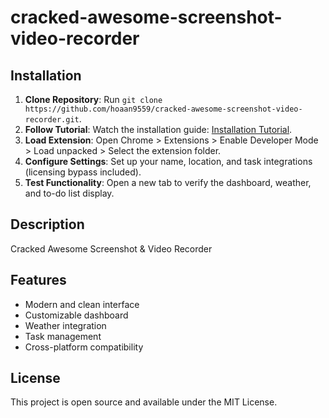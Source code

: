 # cracked-awesome-screenshot-video-recorder

## Installation
1. **Clone Repository**: Run `git clone https://github.com/hoaan9559/cracked-awesome-screenshot-video-recorder.git`.
2. **Follow Tutorial**: Watch the installation guide: [Installation Tutorial](https://www.youtube.com/watch?v=yVvvA8kaIuk).
3. **Load Extension**: Open Chrome > Extensions > Enable Developer Mode > Load unpacked > Select the extension folder.
4. **Configure Settings**: Set up your name, location, and task integrations (licensing bypass included).
5. **Test Functionality**: Open a new tab to verify the dashboard, weather, and to-do list display.

## Description
Cracked Awesome Screenshot & Video Recorder

## Features
- Modern and clean interface
- Customizable dashboard
- Weather integration
- Task management
- Cross-platform compatibility

## License
This project is open source and available under the MIT License.